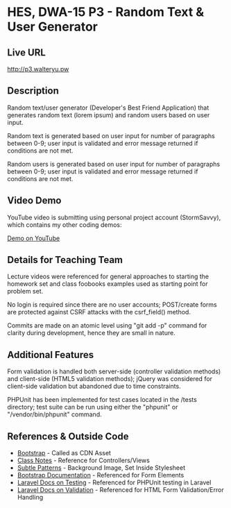 # HES, DWA-15 P3 - Random Text & User Generator

## Live URL
<http://p3.walteryu.pw>

## Description
Random text/user generator (Developer's Best Friend Application) that 
generates random text (lorem ipsum) and random users based on user input.

Random text is generated based on user input for number of paragraphs
between 0-9; user input is validated and error message returned if
conditions are not met.

Random users is generated based on user input for number of paragraphs
between 0-9; user input is validated and error message returned if
conditions are not met. 

## Video Demo
YouTube video is submitting using personal project account (StormSavvy),
which contains my other coding demos:

[Demo on YouTube]()

## Details for Teaching Team

Lecture videos were referenced for general approaches to starting the
homework set and class foobooks examples used as starting point for problem set.

No login is required since there are no user accounts; POST/create forms
are protected against CSRF attacks with the csrf_field() method.

Commits are made on an atomic level using "git add -p" command for clarity during
development, hence they are small in nature.

## Additional Features

Form validation is handled both server-side (controller validation methods) and
client-side (HTML5 validation methods); jQuery was considered for client-side
validation but abandoned due to time constraints.

PHPUnit has been implemented for test cases located in the /tests directory;
test suite can be run using either the "phpunit" or "/vendor/bin/phpunit" command.

## References & Outside Code
* [Bootstrap](http://getbootstrap.com) - Called as CDN Asset
* [Class Notes](https://github.com/walteryu/dwa15-spring2016-notes) - Reference for Controllers/Views
* [Subtle Patterns](http://subtlepatterns.com) - Background Image, Set Inside Stylesheet
* [Bootstrap Documentation](https://v5-alpha.getbootstrap.com/components/forms) - Referenced for Form Elements
* [Laravel Docs on Testing](https://laravel.com/docs/5.1/testing) - Referenced for PHPUnit testing in Laravel
* [Laravel Docs on Validation](https://laravel.com/docs/5.1/validation) - Referenced for HTML Form Validation/Error Handling
